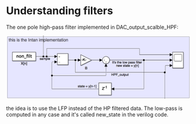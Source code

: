 # Understanding filters
The one pole high-pass filter implemented in DAC_output_scalble_HPF:

![alt text](../../doc/Images/Intan_filter_simulink.png)  

the idea is to use the LFP instead of the HP filtered data. The low-pass is computed in any case and it's called new_state in the verilog code.

